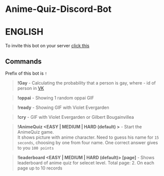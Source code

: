 # Anime-Quiz-Discord-Bot

# ENGLISH
 
 To invite this bot on your server [click this](https://discord.com/api/oauth2/authorize?client_id=728036143785967706&permissions=8&scope=bot)
 
 ## Commands
 
 Prefix of this bot is `!`
 
 > **!Gay** <id> - Calculating the probability that a person is gay, where <id> - id of person in [VK](https://vk.com) </br>
  
 > **!oppai** - Showing 1 random oppai GIF </br>

 > **!ready** - Showing GIF with Violet Evergarden </br>
  
 > **!cry** - GIF with Violet Evergarden or Gilbert Bougainvillea </br>
 
 > **!AnimeQuiz <EASY | MEDIUM | HARD (default) >** - Start the AnimeQuiz game. </br>
 > It shows picture with anime character. Need to guess his name for `15 seconds`, choosing by one from four name. One correct answer gives to you `100 points`
 
 > **!leaderboard <EASY | MEDIUM | HARD (default)> [page]** - Shows leaderboard of anime quiz for selecet level. Total page: 2. On each page up to 10 records 
